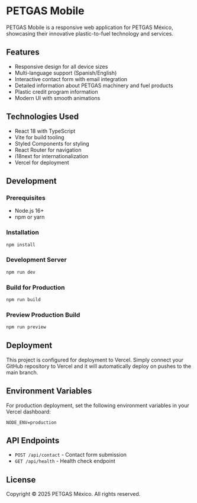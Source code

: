 # PETGAS Mobile

PETGAS Mobile is a responsive web application for PETGAS México, showcasing their innovative plastic-to-fuel technology and services.

## Features

- Responsive design for all device sizes
- Multi-language support (Spanish/English)
- Interactive contact form with email integration
- Detailed information about PETGAS machinery and fuel products
- Plastic credit program information
- Modern UI with smooth animations

## Technologies Used

- React 18 with TypeScript
- Vite for build tooling
- Styled Components for styling
- React Router for navigation
- i18next for internationalization
- Vercel for deployment

## Development

### Prerequisites

- Node.js 16+
- npm or yarn

### Installation

```bash
npm install
```

### Development Server

```bash
npm run dev
```

### Build for Production

```bash
npm run build
```

### Preview Production Build

```bash
npm run preview
```

## Deployment

This project is configured for deployment to Vercel. Simply connect your GitHub repository to Vercel and it will automatically deploy on pushes to the main branch.

## Environment Variables

For production deployment, set the following environment variables in your Vercel dashboard:

```
NODE_ENV=production
```

## API Endpoints

- `POST /api/contact` - Contact form submission
- `GET /api/health` - Health check endpoint

## License

Copyright © 2025 PETGAS México. All rights reserved.